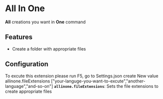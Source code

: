 # All In One

**All** creations you want in **One** command

## Features

- Create a folder with appropriate files 

## Configuration
To excute this extension please run F5,
go to Settings.json 
create New value 
allinone.fileExtensions ["your-languge-you-want-to-excute","another-language","and-so-on"]
**`allinone.fileExtensions`**: Sets the file extensions to create appropriate files  


